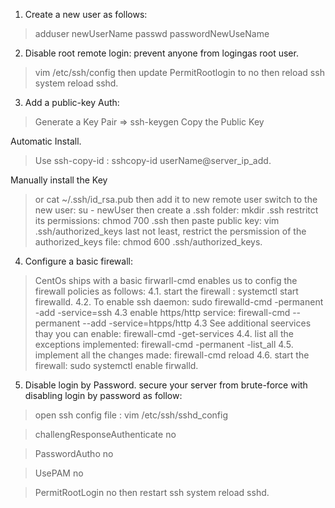 1. Create a new user as follows:
> adduser newUserName
> passwd passwordNewUseName

2. Disable root remote login: prevent anyone from logingas root user.
> vim /etc/ssh/config then update
> PermitRootlogin to no then reload ssh
> system reload sshd.

3. Add a public-key Auth:
> Generate a Key Pair => ssh-keygen 
> Copy the Public Key

Automatic Install.
  > Use ssh-copy-id : sshcopy-id userName@server\_ip\_add.

Manually install the Key
  > or cat ~/.ssh/id\_rsa.pub then add it to new remote user 
  > switch to the new user: su - newUser
  > then create a .ssh folder: mkdir .ssh
  > restritct its permissions: chmod 700 .ssh
  > then paste public key: vim .ssh/authorized\_keys
  > last not least, restrict the persmission of the authorized\_keys file: chmod 600 .ssh/authorized\_keys.


4. Configure a basic firewall:
> CentOs ships with a basic firwarll-cmd enables us to config the firewall policies as follows:
 4.1. start the firewall : systemctl start firewalld.
 4.2. To enable ssh daemon: sudo firewalld-cmd -permanent -add -service=ssh
 4.3 enable https/http service: firewall-cmd --permanent --add -service=htpps/http
 4.3 See additional seervices thay you can enable: firewall-cmd -get-services
 4.4. list all the exceptions implemented: firewall-cmd -permanent -list\_all
 4.5. implement all the changes made: firewall-cmd reload
 4.6. start the firewall: sudo systemctl enable firwalld.
 
 5. Disable login by Password. secure your server from brute-force with disabling login by password as follow:
 > open ssh config file : vim /etc/ssh/sshd\_config

 > challengResponseAuthenticate no

 > PasswordAutho no

 > UsePAM no 

 > PermitRootLogin no then restart ssh system reload sshd.
